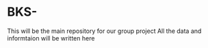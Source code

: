 # BKS-
This will be the main repository for our group project
All the data and informtaion will be written here
